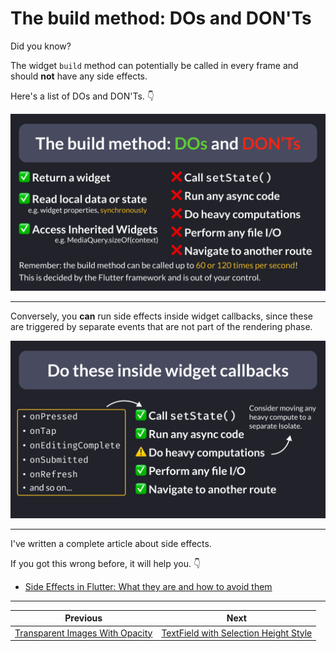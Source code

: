 # The build method: DOs and DON'Ts

Did you know?

The widget `build` method can potentially be called in every frame and should **not** have any side effects.

Here's a list of DOs and DON'Ts. 👇

![](170.1.png)

<!--
The build method: DOs and DON'Ts

✅ Return a widget
✅ Read local data or state (e.g. widget properties, synchronously)
✅ Access Inherited Widgets (e.g. MediaQuery.sizeOf(context))

❌ Call setState()
❌ Run any async code
❌ Do heavy computations
❌ Perform any file I/O
❌ Navigate to another route

Remember: the build method can be called up to 60 or 120 times per second!
This is decided by the Flutter framework and is out of your control.
-->

---

Conversely, you **can** run side effects inside widget callbacks, since these are triggered by separate events that are not part of the rendering phase.

![](170.2.png)

<!--
Do these inside widget callbacks

- onPressed
- onTap
- onEditingComplete
- onSubmitted
- onRefresh
and so on...

✅ Call setState()
✅ Run any async code
⚠️ Do heavy computations
✅ Perform any file I/O
✅ Navigate to another route

Consider moving any heavy compute to a separate Isolate.

-->

---

I've written a complete article about side effects.

If you got this wrong before, it will help you. 👇

- [Side Effects in Flutter: What they are and how to avoid them](https://codewithandrea.com/articles/side-effects-flutter/)

---

| Previous | Next |
| -------- | ---- |
| [Transparent Images With Opacity](../0169-transparent-images-with-opacity/index.md) | [TextField with Selection Height Style](../0171-textfield-selection-height-style/index.md) |


<!-- TWITTER|https://x.com/biz84/status/1806345326262890870 -->
<!-- LINKEDIN|https://www.linkedin.com/posts/andreabizzotto_did-you-know-the-widget-build-method-can-activity-7212111530044125185-6UcN -->







